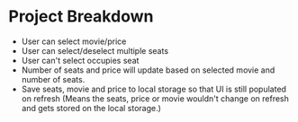  

 # Project Breakdown


 - User can select movie/price
 - User can select/deselect multiple seats
 - User can't select occupies seat
 - Number of seats and price will update based on selected movie and number of seats.
 - Save seats, movie and price to local storage so that UI is still populated on refresh (Means the seats, price or movie wouldn't     change on refresh and gets stored on the local storage.)